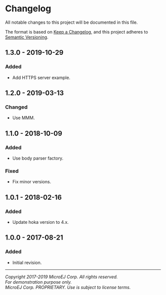 # Changelog

All notable changes to this project will be documented in this file.

The format is based on [Keep a Changelog](https://keepachangelog.com/en/1.0.0/),
and this project adheres to [Semantic Versioning](https://semver.org/spec/v2.0.0.html).

## 1.3.0 - 2019-10-29

### Added

  - Add HTTPS server example.

## 1.2.0 - 2019-03-13

### Changed

  - Use MMM.

## 1.1.0 - 2018-10-09

### Added

  - Use body parser factory.
  
### Fixed

  - Fix minor versions.

  
## 1.0.1 - 2018-02-16

### Added

  - Update hoka version to 4.x.
  
## 1.0.0 - 2017-08-21

### Added

  - Initial  revision.
  
---  
_Copyright 2017-2019 MicroEJ Corp. All rights reserved._  
_For demonstration purpose only._  
_MicroEJ Corp. PROPRIETARY. Use is subject to license terms._  